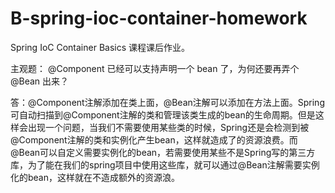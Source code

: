 # B-spring-ioc-container-homework
Spring IoC Container Basics 课程课后作业。

主观题：
@Component 已经可以支持声明一个 bean 了，为何还要再弄个 @Bean 出来？

答：@Component注解添加在类上面，@Bean注解可以添加在方法上面。Spring可自动扫描到@Component注解的类和管理该类生成的bean的生命周期。但是这样会出现一个问题，当我们不需要使用某些类的时候，Spring还是会检测到被@Component注解的类和实例化产生bean，这样就造成了的资源浪费。而@Bean可以自定义需要实例化的bean，若需要使用某些不是Spring写的第三方库，为了能在我们的spring项目中使用这些库，就可以通过@Bean注解需要实例化的bean，这样就在不造成额外的资源浪。